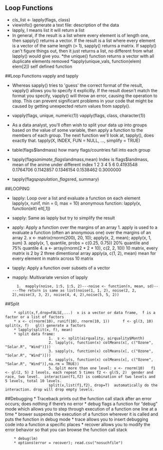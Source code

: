 ## Loop Functions

 * cls_list <- lapply(flags, class)
 * viewinfo()    generate a text file: description of the data
 * lapply, l means list    it will return a list
 * In general, if the result is a list where every element is of length one, then sapply() returns a vector. If the result is a
list where every element is a vector of the same length (> 1), sapply() returns a matrix. If sapply() can't figure things
out, then it just returns a list, no different from what lapply() would give you.
*the unique() function returns a vector with all duplicate elements removed
*lapply(unique_vals, function(elem) elem[2])    self defined function



##Loop Functions vapply and tapply

* Whereas sapply() tries to 'guess' the correct format of the result, vapply() allows you to specify it explicitly. If the
result doesn't match the format you specify, vapply() will throw an error, causing the operation to stop. This can prevent
significant problems in your code that might be caused by getting unexpected return values from sapply().

* vapply(flags, unique, numeric(1))    vapply(flags, class, character(1))

* As a data analyst, you'll often wish to split your data up into groups based on the value of some variable, then apply a 
function to the members of each group. The next function we'll look at, tapply(), does exactly that.
tapply(X, INDEX, FUN = NULL, ..., simplify = TRUE)

* table(flags$landmass)  how many flags/countries fall into each group

* tapply(flags$animate, flags$landmass,mean)   Index is flags$landmass,  mean of the anime under different index
        1         2         3         4         5         6 
0.4193548 0.1764706 0.1142857 0.1346154 0.1538462 0.3000000 

* tapply(flags$population, flags$red, summary)


##LOOPING 

* lapply: Loop over a list and evaluate a function on each element           lapply(x, runif, min = 0, max = 10)    anonymous function: lapply(x, function(elt) elt[,1])

* sapply: Same as lapply but try to simplify the result


* apply: Apply a function over the margins of an array
        1. apply is used to a evaluate a function (often an anonymous one) over the margins of an array
        2.  x <- matrix(rnorm(200), 20, 10);  apply(x, 2, mean); apply(x, 1, sum)
        3. apply(x, 1, quantile, probs = c(0.25, 0.75))  20% quantile and 75% quantile
        4. a <- array(rnorm(2 * 2 * 10), c(2, 2, 10))  10 matrix, every matrix is 2 by 2  three dimentional array  apply(a, c(1, 2), mean)   mean for every element in matrix across 10 matrix

* tapply: Apply a function over subsets of a vector


* mapply: Multivariate version of lapply

        1.  mapply(noise, 1:5, 1:5, 2)---noise <- function(n, mean, sd)-----The return is same as list(noise(1, 1, 2), noise(2, 2, 2),noise(3, 3, 2), noise(4, 4, 2),noise(5, 5, 2))

##Split

        * split(x,f,drop=FALSE,...)  x is a vector or data frame,  f is a factor or a list of factors
        * x <- c(rnorm(10), runif(10), rnorm(10, 1))      f <- gl(3, 10)     split(x, f)   gl() generate a factors
        * lapply(split(x, f), mean)
        * split data frame: 
                        1.  s <- split(airquality, airquality$Month)
                        2. lapply(s, function(x) colMeans(x[, c("Ozone", "Solar.R", "Wind")]))
                        3. sapply(s, function(x) colMeans(x[, c("Ozone", "Solar.R", "Wind")])) 
                        4. sapply(s, function(x) colMeans(x[, c("Ozone", "Solar.R", "Wind")],na.rm = TRUE))
                        5. Split more than one level: x <- rnorm(10)   f1 <- gl(2, 5) 2 levels, each repeat 5 times f2 <- gl(5, 2)  gender and race, two level.  interaction(f1,f2) is combination of two levels and 5 levels, total 10 levels. 
                        split(x,list(f1,f2), drop=T)  automatically do the interaction. drop will drop empty levels. 

##Debugging
        * Traceback  prints out the function call stack after an error occurs; does nothing if there’s no error
        * debug  flags a function for “debug” mode which allows you to step through execution of a function one line at a time
        * brower suspends the execution of a function wherever it is called and puts the function in debug mode
        * trace  allows you to insert debugging code into a function a specific places
        * recover allows you to modify the error behavior so that you can browse the function call stack
        
        * debug(lm)
        * options(error = recover); read.csv("nosuchfile")
